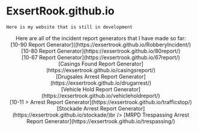 # ExsertRook.github.io
    Here is my website that is still in development
<p align="center">
    Here are all of the incident report generators that I have made so far:<br />
    [10-90 Report Generator]((https://exsertrook.github.io/RobberyIncident/)<br />
    [10-80 Report Generator](https://exsertrook.github.io/80report/)<br />
    [10-67 Report Generator](https://exsertrook.github.io/67report/)<br />
    [Casings Found Report Generator](https://exsertrook.github.io/casingsreport/)<br />
    [Drugsales Arrest Report Generator](https://exsertrook.github.io/drugarrest/)<br />
    [Vehicle Hold Report Generator](https://exsertrook.github.io/vehicleholdreport/)<br />
    [10-11 > Arrest Report Generator](https://exsertrook.github.io/trafficstop/)<br />
    [Stockade Arrest Report Generator](https://exsertrook.github.io/stockade/)br />
    [MRPD Trespassing Arrest Report Generator](https://exsertrook.github.io/trespassing/)
</p>
